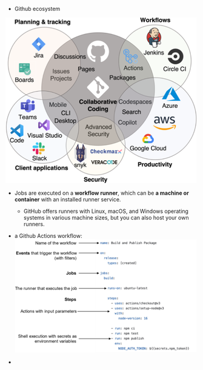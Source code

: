 - Github ecosystem

![](ch01__image001.png)

- Jobs are executed on a **workflow runner**, which can be **a machine or container** with an installed runner service. 
  - GitHub offers runners with Linux, macOS, and Windows operating systems in  various machine sizes, but you can also host your own runners.

- a Github Actions workflow: ![](ch01__image005.png)

- 